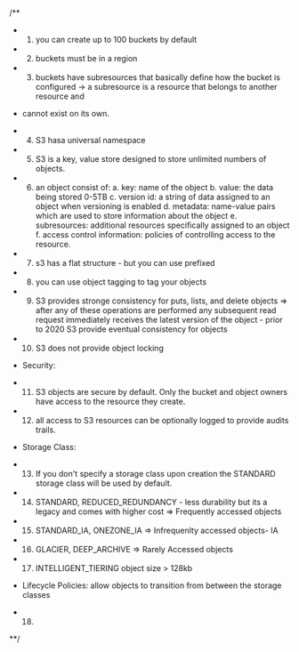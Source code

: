 /**
* 1. you can create up to 100 buckets by default
* 2. buckets must be in a region
* 3. buckets have subresources that basically define how the bucket is configured -> a subresource is a resource that belongs to another resource and
*    cannot exist on its own.
* 4. S3 hasa universal namespace
* 5. S3 is a key, value store designed to store unlimited numbers of objects.
* 6. an object consist of:
     a. key: name of the object
     b. value: the data being stored 0-5TB
     c. version id: a string of data assigned to an object when versioning is enabled
     d. metadata: name-value pairs which are used to store information about the object
     e. subresources: additional resources specifically assigned to an object
     f. access control information: policies of controlling access to the resource.
* 7. s3 has a flat structure - but you can use prefixed
* 8. you can use object tagging to tag your objects

* 9. S3 provides stronge consistency for puts, lists, and delete objects => after any of these operations are performed any subsequent read request
     immediately receives the latest version of the object - prior to 2020 S3 provide eventual consistency for objects

* 10. S3 does not provide object locking

* Security:

* 11. S3 objects are secure by default. Only the bucket and object owners have access to the resource they create.
* 12. all access to S3 resources can be optionally logged to provide audits trails.

* Storage Class:

* 13. If you don't specify a storage class upon creation the STANDARD storage class will be used by default.
* 14. STANDARD, REDUCED_REDUNDANCY - less durability but its a legacy and comes with higher cost => Frequently accessed objects
* 15. STANDARD_IA, ONEZONE_IA => Infrequenlty accessed objects- IA
* 16. GLACIER, DEEP_ARCHIVE => Rarely Accessed objects
* 17. INTELLIGENT_TIERING object size > 128kb

* Lifecycle  Policies: allow objects to transition from between the storage classes

* 18.
**/

